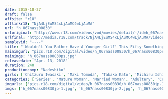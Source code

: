 ```yaml
---
date: 2018-10-27
draft: false
affsite: "r18"
afflinkr18: "NjA4LjEuMS4xLjAuMC4wLjAuMA"
url: "h_067nass00830"
urloriginal: "http://www.r18.com/videos/vod/movies/detail/-/id=h_067nass00830"
urlfinal: "http://media.r18.com/track/NjA4LjEuMS4xLjAuMC4wLjAuMA/videos/vod/movies/detail/-/id=h_067nass00830"
samplevid: "----"
title: "'Wouldn't You Rather Have A Younger Girl?' This Fifty-Something Old Lady Has Forgotten What It Feels Like To Be A Woman, But When A Handsome Man Treats Her A Lady, She'll Give It Up In An Instant 2"
mainimgurl: "pics.r18.com/digital/video/h_067nass00830/h_067nass00830ps.jpg"
mainimgs: "h_067nass00830ps.jpg"
releasedate: "Apr. 13, 2018"
duration: 240
productioncomp: "Nadeshiko"
girls: ['Chitzuru Iwasaki', 'Maki Tomoda', 'Takako Kato', 'Michiru Ishida', 'Shizuno Maki', 'Akemi Ebara (Aki Michiwa)', 'Kaori Tsukimoto', 'Michiyo Yashiro', 'Sachi Itakura', 'Kiyomi Nagase']
categories: ['Series', 'Mature Woman', 'Married Woman', 'Adultery', 'Creampie', 'Over 4 Hours', 'Hi-Def']
imgurls: ['pics.r18.com/digital/video/h_067nass00830/h_067nass00830jp-1.jpg', 'pics.r18.com/digital/video/h_067nass00830/h_067nass00830jp-2.jpg', 'pics.r18.com/digital/video/h_067nass00830/h_067nass00830jp-3.jpg', 'pics.r18.com/digital/video/h_067nass00830/h_067nass00830jp-4.jpg', 'pics.r18.com/digital/video/h_067nass00830/h_067nass00830jp-5.jpg', 'pics.r18.com/digital/video/h_067nass00830/h_067nass00830jp-6.jpg', 'pics.r18.com/digital/video/h_067nass00830/h_067nass00830jp-7.jpg', 'pics.r18.com/digital/video/h_067nass00830/h_067nass00830jp-8.jpg', 'pics.r18.com/digital/video/h_067nass00830/h_067nass00830jp-9.jpg', 'pics.r18.com/digital/video/h_067nass00830/h_067nass00830jp-10.jpg', 'pics.r18.com/digital/video/h_067nass00830/h_067nass00830jp-11.jpg', 'pics.r18.com/digital/video/h_067nass00830/h_067nass00830jp-12.jpg', 'pics.r18.com/digital/video/h_067nass00830/h_067nass00830jp-13.jpg', 'pics.r18.com/digital/video/h_067nass00830/h_067nass00830jp-14.jpg', 'pics.r18.com/digital/video/h_067nass00830/h_067nass00830jp-15.jpg', 'pics.r18.com/digital/video/h_067nass00830/h_067nass00830jp-16.jpg', 'pics.r18.com/digital/video/h_067nass00830/h_067nass00830jp-17.jpg', 'pics.r18.com/digital/video/h_067nass00830/h_067nass00830jp-18.jpg', 'pics.r18.com/digital/video/h_067nass00830/h_067nass00830jp-19.jpg', 'pics.r18.com/digital/video/h_067nass00830/h_067nass00830jp-20.jpg']
imgs: ['h_067nass00830jp-1.jpg', 'h_067nass00830jp-2.jpg', 'h_067nass00830jp-3.jpg', 'h_067nass00830jp-4.jpg', 'h_067nass00830jp-5.jpg', 'h_067nass00830jp-6.jpg', 'h_067nass00830jp-7.jpg', 'h_067nass00830jp-8.jpg', 'h_067nass00830jp-9.jpg', 'h_067nass00830jp-10.jpg', 'h_067nass00830jp-11.jpg', 'h_067nass00830jp-12.jpg', 'h_067nass00830jp-13.jpg', 'h_067nass00830jp-14.jpg', 'h_067nass00830jp-15.jpg', 'h_067nass00830jp-16.jpg', 'h_067nass00830jp-17.jpg', 'h_067nass00830jp-18.jpg', 'h_067nass00830jp-19.jpg', 'h_067nass00830jp-20.jpg']
---
```

